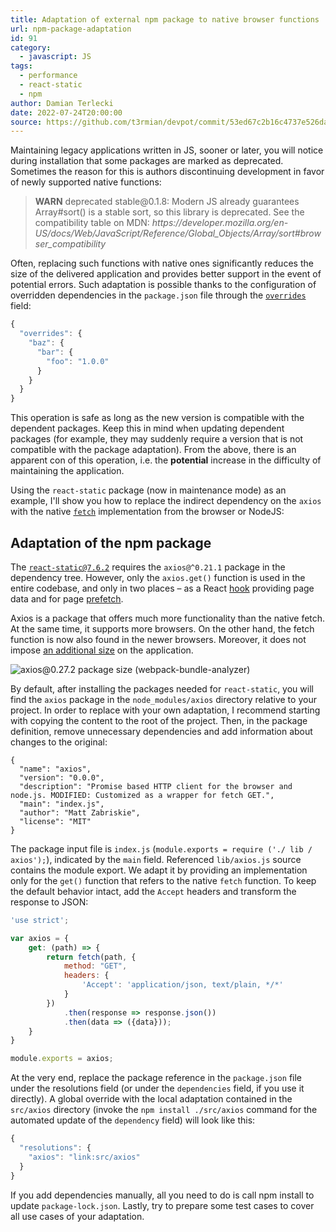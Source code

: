 ```yaml
---
title: Adaptation of external npm package to native browser functions
url: npm-package-adaptation
id: 91
category:
  - javascript: JS
tags:
  - performance
  - react-static
  - npm
author: Damian Terlecki
date: 2022-07-24T20:00:00
source: https://github.com/t3rmian/devpot/commit/53ed67c2b16c4737e526da106b92c1b836043cc0
---
```


Maintaining legacy applications written in JS, sooner or later, you will notice during installation that some
packages are marked as deprecated. Sometimes the reason for this is authors discontinuing development in favor of 
newly supported native functions:

> **WARN** deprecated stable\@0.1.8: Modern JS already guarantees Array#sort() is a stable sort, so this library is deprecated. See the compatibility table on MDN: *https:\/\/developer.mozilla.org/en-US/docs/Web/JavaScript/Reference/Global_Objects/Array/sort#browser_compatibility*

Often, replacing such functions with native ones significantly reduces the size of the delivered application and
provides better support in the event of potential errors. Such adaptation is possible thanks to the configuration of
overridden dependencies in the `package.json` file through the [`overrides`](https://docs.npmjs.com/cli/v8/configuring-npm/package-json#overrides) field:

```javascript
{
  "overrides": {
    "baz": {
      "bar": {
        "foo": "1.0.0"
      }
    }
  }
}
```

This operation is safe as long as the new version is compatible with the dependent packages. Keep this in mind when updating dependent packages
(for example, they may suddenly require a version that is not compatible with the package adaptation).
From the above, there is an apparent con of this operation, i.e. the **potential** increase in the difficulty of maintaining the application.

Using the `react-static` package (now in maintenance mode) as an example, I'll show you how to replace the indirect dependency on the `axios`
with the native [`fetch`](https://developer.mozilla.org/en-US/docs/Web/API/Fetch_API) implementation from the browser or NodeJS:

## Adaptation of the npm package

The [`react-static@7.6.2`](https://github.com/react-static/react-static/blob/v7.6.2/packages/react-static/package.json)
requires the `axios@^0.21.1` package in the dependency tree. However,
only the `axios.get()` function is used in the entire codebase, and only in two places – as a React [hook](https://github.com/react-static/react-static/blob/v7.6.2/packages/react-static/src/browser/hooks/useSiteData.js#L38)
providing page data and for page [prefetch](https://github.com/react-static/react-static/blob/v7.6.2/packages/react-static/src/browser/hooks/useSiteData.js#L38).

Axios is a package that offers much more functionality than the native fetch. At the same time, it supports more browsers. On the other
hand, the fetch function is now also found in the newer browsers. Moreover, it does not impose [an additional size](https://bundlephobia.com/package/axios@0.21.1)
on the application.

<img src="/img/hq/axios.png" alt="axios@0.27.2 package size (webpack-bundle-analyzer)" title="axios@0.27.2 package size (webpack-bundle-analyzer)">

By default, after installing the packages needed for `react-static`, you will find the `axios` package in the `node_modules/axios`
directory relative to your project. In order to replace with your own adaptation, I recommend starting with copying the content to
the root of the project. Then, in the package definition, remove unnecessary dependencies and add information about
changes to the original:

```
{
  "name": "axios",
  "version": "0.0.0",
  "description": "Promise based HTTP client for the browser and node.js. MODIFIED: Customized as a wrapper for fetch GET.",
  "main": "index.js",
  "author": "Matt Zabriskie",
  "license": "MIT"
}
```

The package input file is `index.js` (`module.exports = require ('./ lib / axios');`), indicated by the `main` field.
Referenced `lib/axios.js` source contains the module export. We adapt it by providing an implementation only for the `get()` function
that refers to the native `fetch` function. To keep the default behavior intact, add the `Accept` headers and transform the response to JSON:

```javascript
'use strict';

var axios = {
    get: (path) => {
        return fetch(path, {
            method: "GET",
            headers: {
                'Accept': 'application/json, text/plain, */*'
            }
        })
            .then(response => response.json())
            .then(data => ({data}));
    }
}

module.exports = axios;
```

At the very end, replace the package reference in the `package.json` file under the resolutions field (or
under the `dependencies` field, if you use it directly). A global override with the local adaptation contained in the `src/axios`
directory (invoke the `npm install ./src/axios` command for the automated update of the `dependency` field) will look like this:

```javascript
{
  "resolutions": {
    "axios": "link:src/axios"
  }
}
```

If you add dependencies manually, all you need to do is call npm install to update `package-lock.json`.
Lastly, try to prepare some test cases to cover all use cases of your adaptation.